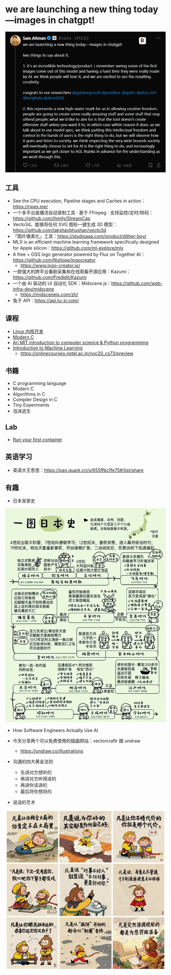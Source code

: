 # we are launching a new thing today—images in chatgpt!

![](./imgs/25-11-0001.png)

## 工具

- See the CPU execution, Pipeline stages and Caches in action：https://ripes.me/
- 一个多平台直播流自动录制工具 · 基于 FFmpeg · 支持监控/定时/转码：https://github.com/ihmily/StreamCap
- Vecto3d，能够将任何 SVG 图标一键生成 3D 模型：https://github.com/lakshaybhushan/vecto3d
- 「图片像素化」工具：https://studioaaa.com/product/dither-boy/
- MLX is an efficient machine learning framework specifically designed for Apple silicon：https://github.com/ml-explore/mlx
- A free + OSS logo generator powered by Flux on Together AI：https://github.com/Nutlope/logocreator
  - https://www.logo-creator.io/
- 一款强大的跨平台番剧采集和在线观看开源应用：Kazumi：https://github.com/Predidit/Kazumi
- 一个由 AI 驱动的 UI 自动化 SDK：Midscene.js：https://github.com/web-infra-dev/midscene
  - https://midscenejs.com/zh/
- 兔子 API：https://api.tu-zi.com/

## 课程

- [Linux 内核开发](https://www.youtube.com/playlist?list=PLsI2APLEA9Eq6z8zUlOJrqmc5KBwLTV4A)
- [Modern C](https://gustedt.gitlabpages.inria.fr/modern-c/)
- [An MIT introduction to computer science & Python programming](https://www.youtube.com/watch?v=xAcTmDO6NTI&list=PLUl4u3cNGP62A-ynp6v6-LGBCzeH3VAQB)
- [Introduction to Machine Learning](https://www.youtube.com/playlist?list=PL1xHD4vteKYVpaIiy295pg6_SY5qznc77)
  - https://onlinecourses.nptel.ac.in/noc20_cs73/preview

## 书籍

- C programming language
- Modern C
- Algorithms in C
- Compiler Design in C
- Tiny Experiments
- 泡沫逃生

## Lab

- [Run your first container](https://labs.iximiuz.com/challenges/docker-101-container-run)

## 英语学习

- 英语大王思思：https://pan.quark.cn/s/655ffbc1fe75#/list/share

## 有趣

- 日本发家史

![](./imgs/25-11-0002.jpg)

- How Software Engineers Actually Use AI
- 今天分享两个可以免费使用的插画网站：vectorcraftr 跟 undraw
  - https://undraw.co/illustrations
- 沟通的四大黄金法则

  - 先讲对方想听的
  - 再讲对方听得进的
  - 再讲你该讲的
  - 最后将你想将的

- 说话的艺术

![](./imgs/25-11-0003.jpg)
